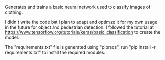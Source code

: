 Generates and trains a basic neural network used to classify images of clothing.

I didn't write the code but I plan to adapt and optimize it for my own usage in the future for object and pedestrian detection. I followed the tutorial at https://www.tensorflow.org/tutorials/keras/basic_classification to create the model. 

The "requirements.txt" file is generated using "pipreqs", run "pip install -r requirements.txt" to install the required modules.